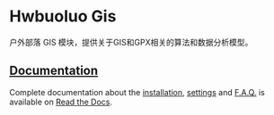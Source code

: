 # Hwbuoluo Gis

户外部落 GIS 模块，提供关于GIS和GPX相关的算法和数据分析模型。

## [Documentation](#)

Complete documentation about the
[installation](#),
[settings](#) and
[F.A.Q.](#) is available on
[Read the Docs](#).

